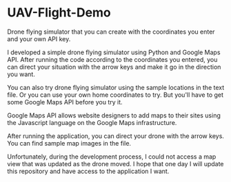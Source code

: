 # UAV-Flight-Demo
Drone flying simulator that you can create with the coordinates you enter and your own API key.

I developed a simple drone flying simulator using Python and Google Maps API. 
After running the code according to the coordinates you entered, you can direct your situation with the arrow keys and make it go in the direction you want.

You can also try drone flying simulator using the sample locations in the text file. Or you can use your own home coordinates to try. 
But you'll have to get some Google Maps API before you try it.

Google Maps API allows website designers to add maps to their sites using the Javascript language on the Google Maps infrastructure.

After running the application, you can direct your drone with the arrow keys.
You can find sample map images in the file.

Unfortunately, during the development process, I could not access a map view that was updated as the drone moved.
I hope that one day I will update this repository and have access to the application I want.
 

